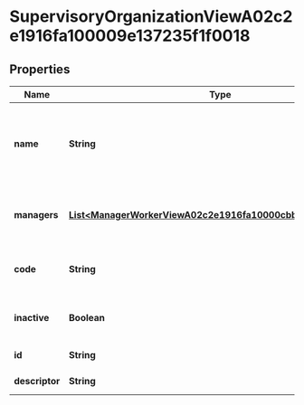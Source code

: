

# SupervisoryOrganizationViewA02c2e1916fa100009e137235f1f0018


## Properties

| Name | Type | Description | Notes |
|------------ | ------------- | ------------- | -------------|
|**name** | **String** | Returns the name of the organization as of the processing effective moment |  [optional] |
|**managers** | [**List&lt;ManagerWorkerViewA02c2e1916fa10000cbb84be81ce0027&gt;**](ManagerWorkerViewA02c2e1916fa10000cbb84be81ce0027.md) | The manager(s) for the supervisory organization. |  [optional] |
|**code** | **String** | The organization id for the organization. |  [optional] |
|**inactive** | **Boolean** | Indicates whether the organization is inactive |  [optional] |
|**id** | **String** | Id of the instance |  [optional] |
|**descriptor** | **String** | A preview of the instance |  [optional] |



